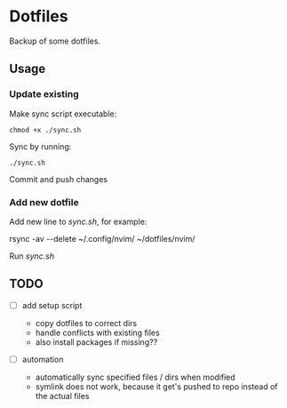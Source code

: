 # Dotfiles
Backup of some dotfiles.

## Usage
### Update existing
Make sync script executable:
```
chmod +x ./sync.sh
```

Sync by running:
```
./sync.sh
```

Commit and push changes

### Add new dotfile
Add new line to *sync.sh*, for example:

rsync -av --delete ~/.config/nvim/ ~/dotfiles/nvim/

Run *sync.sh*

## TODO
- [ ] add setup script
    - copy dotfiles to correct dirs
    - handle conflicts with existing files
    - also install packages if missing??

- [ ] automation
    - automatically sync specified files / dirs when modified
    - symlink does not work, because it get's pushed to repo instead of the actual files
